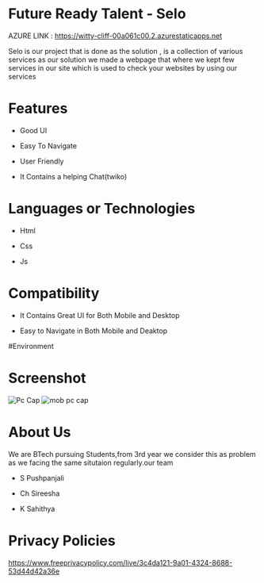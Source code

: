 # Future Ready Talent - Selo



AZURE LINK : https://witty-cliff-00a061c00.2.azurestaticapps.net



Selo is our project that is done as the solution , is a collection of various services 
as our solution we made a webpage that where we kept few services in our site which is used to  check your websites by using our services


# Features
-  Good UI

-  Easy To Navigate

-  User Friendly

-  It Contains a helping Chat(twiko)



# Languages or Technologies

-  Html

-  Css

-  Js


# Compatibility
 -  It Contains Great UI for Both Mobile and Desktop
 
 -  Easy to Navigate in Both Mobile and Deaktop
 
#Environment



# Screenshot
![Pc Cap](https://user-images.githubusercontent.com/112303626/198301201-75a19ef8-3ec0-4c4e-8a36-7ed6df816471.jpg)
![mob pc cap](https://user-images.githubusercontent.com/112303626/198590503-e94444bb-c7f4-4d65-b5c1-87deb4fcc282.jpg)



# About Us
We are BTech pursuing Students,from 3rd year we consider this as problem as we facing the same situtaion regularly.our team

-  S Pushpanjali

-  Ch Sireesha

-  K Sahithya


# Privacy Policies 

https://www.freeprivacypolicy.com/live/3c4da121-9a01-4324-8688-53d44d42a36e
